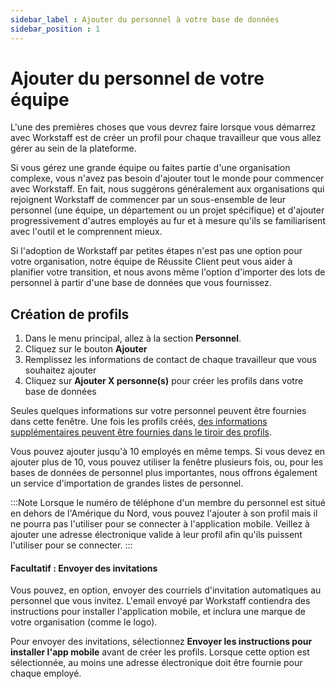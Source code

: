 ```yaml
---
sidebar_label : Ajouter du personnel à votre base de données
sidebar_position : 1
---
```


# Ajouter du personnel de votre équipe

L'une des premières choses que vous devrez faire lorsque vous démarrez avec Workstaff est de créer un profil pour chaque travailleur que vous allez gérer au sein de la plateforme.

Si vous gérez une grande équipe ou faites partie d'une organisation complexe, vous n'avez pas besoin d'ajouter tout le monde pour commencer avec Workstaff. En fait, nous suggérons généralement aux organisations qui rejoignent Workstaff de commencer par un sous-ensemble de leur personnel (une équipe, un département ou un projet spécifique) et d'ajouter progressivement d'autres employés au fur et à mesure qu'ils se familiarisent avec l'outil et le comprennent mieux.

Si l'adoption de Workstaff par petites étapes n'est pas une option pour votre organisation, notre équipe de Réussite Client peut vous aider à planifier votre transition, et nous avons même l'option d'importer des lots de personnel à partir d'une base de données que vous fournissez.

## Création de profils

1. Dans le menu principal, allez à la section **Personnel**.
2. Cliquez sur le bouton **Ajouter**
3. Remplissez les informations de contact de chaque travailleur que vous souhaitez ajouter
4. Cliquez sur **Ajouter X personne(s)** pour créer les profils dans votre base de données

Seules quelques informations sur votre personnel peuvent être fournies dans cette fenêtre. Une fois les profils créés, [des informations supplémentaires peuvent être fournies dans le tiroir des profils](./profiles.md).

Vous pouvez ajouter jusqu'à 10 employés en même temps. Si vous devez en ajouter plus de 10, vous pouvez utiliser la fenêtre plusieurs fois, ou, pour les bases de données de personnel plus importantes, nous offrons également un service d'importation de grandes listes de personnel.

:::Note
Lorsque le numéro de téléphone d'un membre du personnel est situé en dehors de l'Amérique du Nord, vous pouvez l'ajouter à son profil mais il ne pourra pas l'utiliser pour se connecter à l'application mobile. Veillez à ajouter une adresse électronique valide à leur profil afin qu'ils puissent l'utiliser pour se connecter.
:::

#### Facultatif : Envoyer des invitations

Vous pouvez, en option, envoyer des courriels d'invitation automatiques au personnel que vous invitez. L'email envoyé par Workstaff contiendra des instructions pour installer l'application mobile, et inclura une marque de votre organisation (comme le logo).

Pour envoyer des invitations, sélectionnez **Envoyer les instructions pour installer l'app mobile** avant de créer les profils. Lorsque cette option est sélectionnée, au moins une adresse électronique doit être fournie pour chaque employé.
